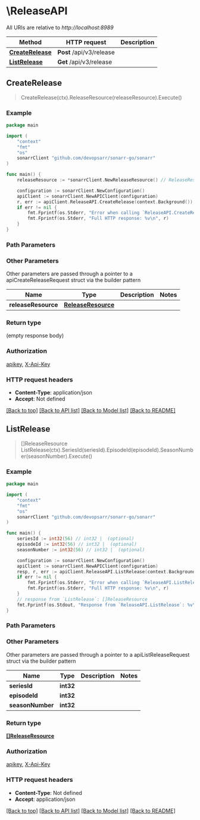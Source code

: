 # \ReleaseAPI

All URIs are relative to *http://localhost:8989*

Method | HTTP request | Description
------------- | ------------- | -------------
[**CreateRelease**](ReleaseAPI.md#CreateRelease) | **Post** /api/v3/release | 
[**ListRelease**](ReleaseAPI.md#ListRelease) | **Get** /api/v3/release | 



## CreateRelease

> CreateRelease(ctx).ReleaseResource(releaseResource).Execute()



### Example

```go
package main

import (
	"context"
	"fmt"
	"os"
	sonarrClient "github.com/devopsarr/sonarr-go/sonarr"
)

func main() {
	releaseResource := *sonarrClient.NewReleaseResource() // ReleaseResource |  (optional)

	configuration := sonarrClient.NewConfiguration()
	apiClient := sonarrClient.NewAPIClient(configuration)
	r, err := apiClient.ReleaseAPI.CreateRelease(context.Background()).ReleaseResource(releaseResource).Execute()
	if err != nil {
		fmt.Fprintf(os.Stderr, "Error when calling `ReleaseAPI.CreateRelease``: %v\n", err)
		fmt.Fprintf(os.Stderr, "Full HTTP response: %v\n", r)
	}
}
```

### Path Parameters



### Other Parameters

Other parameters are passed through a pointer to a apiCreateReleaseRequest struct via the builder pattern


Name | Type | Description  | Notes
------------- | ------------- | ------------- | -------------
 **releaseResource** | [**ReleaseResource**](ReleaseResource.md) |  | 

### Return type

 (empty response body)

### Authorization

[apikey](../README.md#apikey), [X-Api-Key](../README.md#X-Api-Key)

### HTTP request headers

- **Content-Type**: application/json
- **Accept**: Not defined

[[Back to top]](#) [[Back to API list]](../README.md#documentation-for-api-endpoints)
[[Back to Model list]](../README.md#documentation-for-models)
[[Back to README]](../README.md)


## ListRelease

> []ReleaseResource ListRelease(ctx).SeriesId(seriesId).EpisodeId(episodeId).SeasonNumber(seasonNumber).Execute()



### Example

```go
package main

import (
	"context"
	"fmt"
	"os"
	sonarrClient "github.com/devopsarr/sonarr-go/sonarr"
)

func main() {
	seriesId := int32(56) // int32 |  (optional)
	episodeId := int32(56) // int32 |  (optional)
	seasonNumber := int32(56) // int32 |  (optional)

	configuration := sonarrClient.NewConfiguration()
	apiClient := sonarrClient.NewAPIClient(configuration)
	resp, r, err := apiClient.ReleaseAPI.ListRelease(context.Background()).SeriesId(seriesId).EpisodeId(episodeId).SeasonNumber(seasonNumber).Execute()
	if err != nil {
		fmt.Fprintf(os.Stderr, "Error when calling `ReleaseAPI.ListRelease``: %v\n", err)
		fmt.Fprintf(os.Stderr, "Full HTTP response: %v\n", r)
	}
	// response from `ListRelease`: []ReleaseResource
	fmt.Fprintf(os.Stdout, "Response from `ReleaseAPI.ListRelease`: %v\n", resp)
}
```

### Path Parameters



### Other Parameters

Other parameters are passed through a pointer to a apiListReleaseRequest struct via the builder pattern


Name | Type | Description  | Notes
------------- | ------------- | ------------- | -------------
 **seriesId** | **int32** |  | 
 **episodeId** | **int32** |  | 
 **seasonNumber** | **int32** |  | 

### Return type

[**[]ReleaseResource**](ReleaseResource.md)

### Authorization

[apikey](../README.md#apikey), [X-Api-Key](../README.md#X-Api-Key)

### HTTP request headers

- **Content-Type**: Not defined
- **Accept**: application/json

[[Back to top]](#) [[Back to API list]](../README.md#documentation-for-api-endpoints)
[[Back to Model list]](../README.md#documentation-for-models)
[[Back to README]](../README.md)

